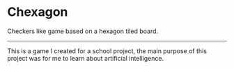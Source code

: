 # Chexagon

Checkers like game based on a hexagon tiled board.

***

This is a game I created for a school project, 
the main purpose of this project was for me to learn about artificial intelligence.